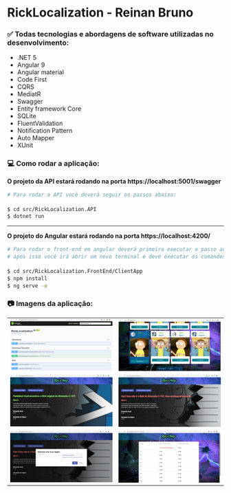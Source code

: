 # RickLocalization - Reinan Bruno

### :white_check_mark: Todas tecnologias e abordagens de software utilizadas no desenvolvimento:
- .NET 5
- Angular 9
- Angular material
- Code First
- CQRS
- MediatR
- Swagger
- Entity framework Core
- SQLite
- FluentValidation
- Notification Pattern
- Auto Mapper
- XUnit

### :computer: Como rodar a aplicação:

<b>O projeto da API estará rodando na porta https://localhost:5001/swagger</b>
```bash
# Para rodar a API você deverá seguir os passos abaixo:

$ cd src/RickLocalization.API
$ dotnet run
```

---------------------------------------------------------------------------------

<b>O projeto do Angular estará rodando na porta https://localhost:4200/</b>
```bash
# Para rodar o front-end em angular deverá primeiro executar o passo acima da API
# após isso você irá abrir um novo terminal e deve executar os comandos abaixo:

$ cd src/RickLocalization.FrontEnd/ClientApp
$ npm install
$ ng serve -o
```

### :camera: Imagens da aplicação:

<table>
  <tr>
    <td valign="top"><img src="https://github.com/reinanbruno/ricklocalization/blob/master/images/imagem_backend_1.png"/></td>
    <td valign="top"><img src="https://github.com/reinanbruno/ricklocalization/blob/master/images/imagem_frontend_1.png"/></td>
  </tr>
  <tr>
    <td valign="top"><img src="https://github.com/reinanbruno/ricklocalization/blob/master/images/imagem_frontend_2.png"/></td>
    <td valign="top"><img src="https://github.com/reinanbruno/ricklocalization/blob/master/images/imagem_frontend_3.png"/></td>
  </tr>
  <tr>
    <td valign="top"><img src="https://github.com/reinanbruno/ricklocalization/blob/master/images/imagem_frontend_4.png"/></td>
    <td valign="top"><img src="https://github.com/reinanbruno/ricklocalization/blob/master/images/imagem_frontend_5.png"/></td>
  </tr>
</table>
